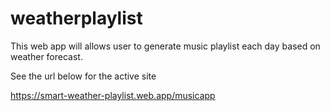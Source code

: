 # weatherplaylist
This web app will allows user to generate music playlist each day based on weather forecast.

See the url below for the active site

https://smart-weather-playlist.web.app/musicapp





